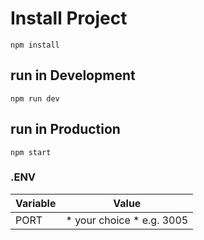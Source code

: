 # Install Project

`npm install`

## run in Development

`npm run dev`

## run in Production

`npm start`

### .ENV

| Variable | Value |
| ----------- | ----------- |
| PORT | * your choice * e.g. 3005 |

